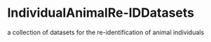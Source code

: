 # IndividualAnimalRe-IDDatasets
a collection of datasets for the re-identification of animal individuals 

